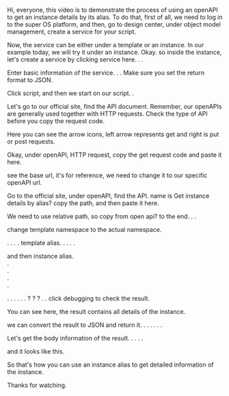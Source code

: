 Hi, everyone, this video is to demonstrate the process of using an openAPI to get an instance details by its alias.
To do that, first of all, we need to log in to the super OS platform, 
and then, go to design center, under object model management, create a service for your script.

Now, the service can be either under a template or an instance. In our example today, we will try it under an instance.
Okay.
so inside the instance, let's create a service by clicking service here.
.
.

Enter basic information of the service.
.
.
Make sure you set the return format to JSON.


Click script, and then we start on our script.
.

Let's go to our official site, find the API document.
Remember, our openAPIs are generally used together with HTTP requests. Check the type of API before you copy the request code.

Here you can see the arrow icons, left arrow represents get and right is put or post requests.

Okay, under openAPI, HTTP request, copy the get request code and paste it here.

see the base url, it's for reference, we need to change it to our specific openAPI url.

Go to the official site, under openAPI, find the API. name is Get instance details by alias? copy the path, and then paste it here.

We need to use relative path, so copy from open api? to the end.
.
.

change template namespace to the actual namespace.



.
.
.
.
template alias.
.
.
.
.


and then instance alias.<br/>
.<br/>
.<br/>
.<br/>
.<br/>

.
.
.
.
.
.
?
?
?
.
.
click debugging to check the result.

You can see here, the result contains all details of the instance.


we can convert the result to JSON and return it.
.
.
.
.
.
.

Let's get the body information of the result.
.
.
.
.

and it looks like this.


So that's how you can use an instance alias to get detailed information of the instance.

Thanks for watching.